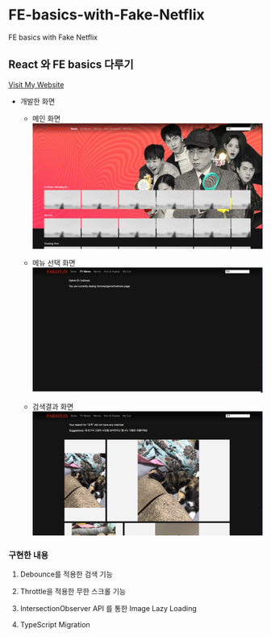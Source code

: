 # FE-basics-with-Fake-Netflix

FE basics with Fake Netflix

## React 와 FE basics 다루기

[Visit My Website](https://romantic-goldberg-a2af0b.netlify.app/)

-   개발한 화면

    -   메인 화면
        <img src="assets/14.png" >

    -   메뉴 선택 화면
        <img src="assets/15.png" >

    -   검색결과 화면
        <img src="assets/16.png" >

### 구현한 내용

1. Debounce를 적용한 검색 기능

2. Throttle을 적용한 무한 스크롤 기능

3. IntersectionObserver API 를 통한 Image Lazy Loading

4. TypeScript Migration






